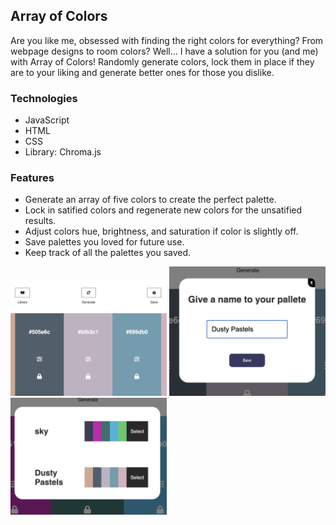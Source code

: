 ## Array of Colors

Are you like me, obsessed with finding the right colors for everything? From webpage designs to room colors? Well... I have a solution for you (and me) with Array of Colors! Randomly generate colors, lock them in place if they are to your liking and generate better ones for those you dislike.

### Technologies

- JavaScript
- HTML
- CSS
- Library: Chroma.js

### Features

- Generate an array of five colors to create the perfect palette.
- Lock in satified colors and regenerate new colors for the unsatified results.
- Adjust colors hue, brightness, and saturation if color is slightly off.
- Save palettes you loved for future use.
- Keep track of all the palettes you saved.

<div class="readme-image">
<img src="/homepage.png" width="250"/>
<img src="/save.png" width="250"/>
<img src="/palette.png" width="250"/>
</div>
